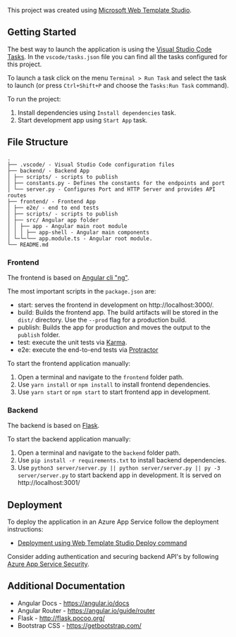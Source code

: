 ﻿This project was created using [Microsoft Web Template Studio](https://github.com/Microsoft/WebTemplateStudio).

## Getting Started

The best way to launch the application is using the [Visual Studio Code Tasks](https://code.visualstudio.com/docs/editor/tasks). In the `vscode/tasks.json` file you can find all the tasks configured for this project.

To launch a task click on the menu `Terminal > Run Task` and select the task to launch (or press `Ctrl+Shift+P` and choose the `Tasks:Run Task` command).

To run the project:

1. Install dependencies using `Install dependencies` task.
2. Start development app using `Start App` task.

## File Structure
```
.
├── .vscode/ - Visual Studio Code configuration files
├── backend/ - Backend App
│ ├── scripts/ - scripts to publish
│ ├── constants.py - Defines the constants for the endpoints and port
│ └── server.py - Configures Port and HTTP Server and provides API routes
├── frontend/ - Frontend App
│ ├── e2e/ - end to end tests
│ ├── scripts/ - scripts to publish
│ ├── src/ Angular app folder
│ │ ├── app - Angular main root module
│ │ │ ├── app-shell - Angular main components
│ └─└─└── app.module.ts - Angular root module.
└── README.md
```

### Frontend

The frontend is based on [Angular cli "ng"](https://angular.io/cli).

The most important scripts in the `package.json` are:
  - start: serves the frontend in development on http://localhost:3000/.
  - build: Builds the frontend app. The build artifacts will be stored in the `dist/` directory. Use the `--prod` flag for a production build.
  - publish: Builds the app for production and moves the output to the `publish` folder.
  - test: execute the unit tests via [Karma](https://karma-runner.github.io).
  - e2e: execute the end-to-end tests via [Protractor](http://www.protractortest.org/)

To start the frontend application manually:
  1. Open a terminal and navigate to the `frontend` folder path.
  2. Use `yarn install` or `npm install` to install frontend dependencies.
  3. Use `yarn start` or `npm start` to start frontend app in development.

### Backend

The backend is based on [Flask](https://github.com/pallets/flask).

To start the backend application manually:
  1. Open a terminal and navigate to the `backend` folder path.
  2. Use `pip install -r requirements.txt` to install backend dependencies.
  3. Use `python3 server/server.py || python server/server.py || py -3 server/server.py` to start backend app in development. It is served on http://localhost:3001/

## Deployment

To deploy the application in an Azure App Service follow the deployment instructions:

- [Deployment using Web Template Studio Deploy command](https://github.com/microsoft/WebTemplateStudio/blob/dev/docs/generated-apps/deployment.md)

Consider adding authentication and securing backend API's by following [Azure App Service Security](https://docs.microsoft.com/en-us/azure/app-service/overview-security).

## Additional Documentation

- Angular Docs - https://angular.io/docs
- Angular Router - https://angular.io/guide/router
- Flask - http://flask.pocoo.org/
- Bootstrap CSS - https://getbootstrap.com/
